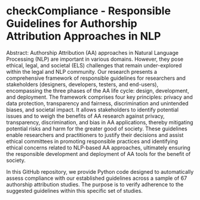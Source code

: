 # checkCompliance - Responsible Guidelines for Authorship Attribution Approaches in NLP

Abstract: Authorship Attribution (AA) approaches in Natural Language Processing (NLP) are important in various domains.
However, they pose ethical, legal, and societal (ELS) challenges that remain under-explored within the legal and
NLP community. Our research presents a comprehensive framework of responsible guidelines for researchers and
stakeholders (designers, developers, testers, and end-users), encompassing the three phases of the AA life cycle:
design, development, and deployment. The framework comprises four key principles: privacy and data protection,
transparency and fairness, discrimination and unintended biases, and societal impact. It allows stakeholders to
identify potential issues and to weigh the benefits of AA research against privacy, transparency, discrimination, and
bias in AA applications, thereby mitigating potential risks and harm for the greater good of society. These guidelines
enable researchers and practitioners to justify their decisions and assist ethical committees in promoting responsible
practices and identifying ethical concerns related to NLP-based AA approaches, ultimately ensuring the responsible
development and deployment of AA tools for the benefit of society.

In this GitHub repository, we provide Python code designed to automatically assess compliance with our established guidelines across a sample of 67 authorship attribution studies. The purpose is to verify adherence to the suggested guidelines within this specific set of studies.
